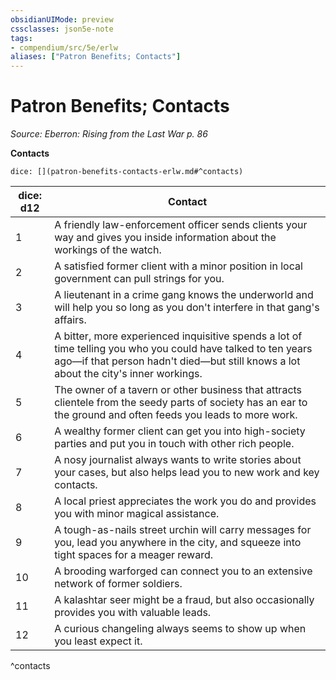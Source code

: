 ```yaml
---
obsidianUIMode: preview
cssclasses: json5e-note
tags:
- compendium/src/5e/erlw
aliases: ["Patron Benefits; Contacts"]
---
```

# Patron Benefits; Contacts
*Source: Eberron: Rising from the Last War p. 86* 

**Contacts**

`dice: [](patron-benefits-contacts-erlw.md#^contacts)`

| dice: d12 | Contact |
|-----------|---------|
| 1 | A friendly law-enforcement officer sends clients your way and gives you inside information about the workings of the watch. |
| 2 | A satisfied former client with a minor position in local government can pull strings for you. |
| 3 | A lieutenant in a crime gang knows the underworld and will help you so long as you don't interfere in that gang's affairs. |
| 4 | A bitter, more experienced inquisitive spends a lot of time telling you who you could have talked to ten years ago—if that person hadn't died—but still knows a lot about the city's inner workings. |
| 5 | The owner of a tavern or other business that attracts clientele from the seedy parts of society has an ear to the ground and often feeds you leads to more work. |
| 6 | A wealthy former client can get you into high-society parties and put you in touch with other rich people. |
| 7 | A nosy journalist always wants to write stories about your cases, but also helps lead you to new work and key contacts. |
| 8 | A local priest appreciates the work you do and provides you with minor magical assistance. |
| 9 | A tough-as-nails street urchin will carry messages for you, lead you anywhere in the city, and squeeze into tight spaces for a meager reward. |
| 10 | A brooding warforged can connect you to an extensive network of former soldiers. |
| 11 | A kalashtar seer might be a fraud, but also occasionally provides you with valuable leads. |
| 12 | A curious changeling always seems to show up when you least expect it. |
^contacts